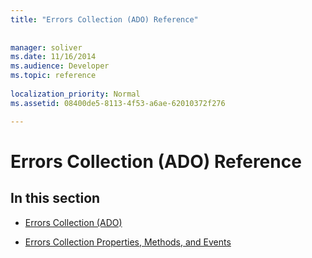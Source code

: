 ```yaml
---
title: "Errors Collection (ADO) Reference"
 
 
manager: soliver
ms.date: 11/16/2014
ms.audience: Developer
ms.topic: reference
  
localization_priority: Normal
ms.assetid: 08400de5-8113-4f53-a6ae-62010372f276

---
```


# Errors Collection (ADO) Reference

## In this section

- [Errors Collection (ADO)](errors-collection-ado.md)
    
- [Errors Collection Properties, Methods, and Events](errors-collection-properties-methods-and-events.md)
    

